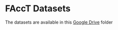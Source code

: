 # FAccT Datasets

The datasets are available in this [Google Drive](https://drive.google.com/drive/u/2/folders/13fX1IKLrZ3u_tx77N9eo34rdy5TS0kE6) folder
